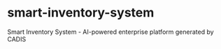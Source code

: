 # smart-inventory-system
Smart Inventory System - AI-powered enterprise platform generated by CADIS
